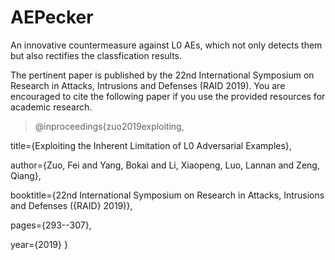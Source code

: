 # AEPecker
An innovative countermeasure against L0 AEs, which not only detects them but also rectifies the classfication results.

The pertinent paper is published by the 22nd International Symposium on Research in Attacks, Intrusions and Defenses (RAID 2019). You are encouraged to cite the following paper if you use the provided resources for academic research. 

> @inproceedings{zuo2019exploiting,

  title={Exploiting the Inherent Limitation of L0 Adversarial Examples},
  
  author={Zuo, Fei and Yang, Bokai and Li, Xiaopeng, Luo, Lannan and Zeng, Qiang},
  
  booktitle={22nd International Symposium on Research in Attacks, Intrusions and Defenses ($\{$RAID$\}$ 2019)},
  
  pages={293--307},
  
  year={2019}
}

